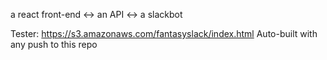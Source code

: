
a react front-end <-> an API <-> a slackbot

Tester: https://s3.amazonaws.com/fantasyslack/index.html
Auto-built with any push to this repo
